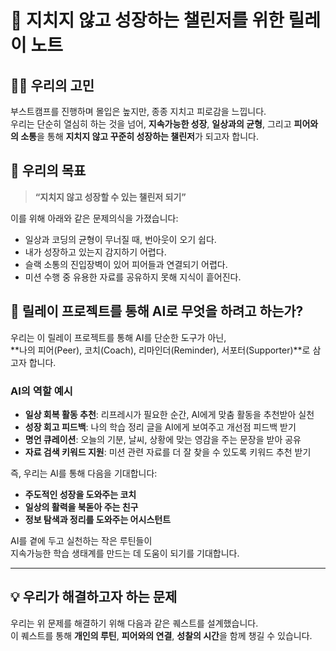 # 🌱 지치지 않고 성장하는 챌린저를 위한 릴레이 노트

## 🙋‍♀️ 우리의 고민

부스트캠프를 진행하며 몰입은 높지만, 종종 지치고 피로감을 느낍니다.  
우리는 단순히 열심히 하는 것을 넘어, **지속가능한 성장**, **일상과의 균형**, 그리고 **피어와의 소통**을 통해 **지치지 않고 꾸준히 성장하는 챌린저**가 되고자 합니다.

## 🎯 우리의 목표

> **“지치지 않고 성장할 수 있는 챌린저 되기”**

이를 위해 아래와 같은 문제의식을 가졌습니다:

- 일상과 코딩의 균형이 무너질 때, 번아웃이 오기 쉽다.
- 내가 성장하고 있는지 감지하기 어렵다.
- 슬랙 소통의 진입장벽이 있어 피어들과 연결되기 어렵다.
- 미션 수행 중 유용한 자료를 공유하지 못해 지식이 흩어진다.

## 🤖 릴레이 프로젝트를 통해 AI로 무엇을 하려고 하는가?

우리는 이 릴레이 프로젝트를 통해 AI를 단순한 도구가 아닌,  
**나의 피어(Peer), 코치(Coach), 리마인더(Reminder), 서포터(Supporter)**로 삼고자 합니다.

### AI의 역할 예시
- **일상 회복 활동 추천**: 리프레시가 필요한 순간, AI에게 맞춤 활동을 추천받아 실천
- **성장 회고 피드백**: 나의 학습 정리 글을 AI에게 보여주고 개선점 피드백 받기
- **명언 큐레이션**: 오늘의 기분, 날씨, 상황에 맞는 영감을 주는 문장을 받아 공유
- **자료 검색 키워드 지원**: 미션 관련 자료를 더 잘 찾을 수 있도록 키워드 추천 받기

즉, 우리는 AI를 통해 다음을 기대합니다:
- **주도적인 성장을 도와주는 코치**
- **일상의 활력을 북돋아 주는 친구**
- **정보 탐색과 정리를 도와주는 어시스턴트**

AI를 곁에 두고 실천하는 작은 루틴들이  
지속가능한 학습 생태계를 만드는 데 도움이 되기를 기대합니다.

---

## 💡 우리가 해결하고자 하는 문제

우리는 위 문제를 해결하기 위해 다음과 같은 퀘스트를 설계했습니다.  
이 퀘스트를 통해 **개인의 루틴**, **피어와의 연결**, **성찰의 시간**을 함께 챙길 수 있습니다.
